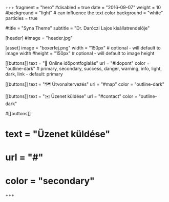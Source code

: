 +++
fragment = "hero"
#disabled = true
date = "2016-09-07"
weight = 10
#background = "light" # can influence the text color
background = "white"
particles = true

#title = "Syna Theme"
subtitle = "Dr. Daróczi Lajos kisállatrendelője"

[header]
  #image = "header.jpg"

[asset]
  image = "boxerfej.png"
  width = "150px" # optional - will default to image width
  #height = "150px" # optional - will default to image height

[[buttons]]
  text = "📅 Online időpontfoglalás"
  url = "#idopont"
  color = "outline-dark" # primary, secondary, success, danger, warning, info, light, dark, link - default: primary

[[buttons]]
  text = "🗺️ Útvonaltervezés"
  url = "#map"
  color = "outline-dark"

[[buttons]]
  text = "✉️ Üzenet küldése"
  url = "#contact"
  color = "outline-dark"

#[[buttons]]
#  text = "Üzenet küldése"
#  url = "#"
#  color = "secondary"
+++
